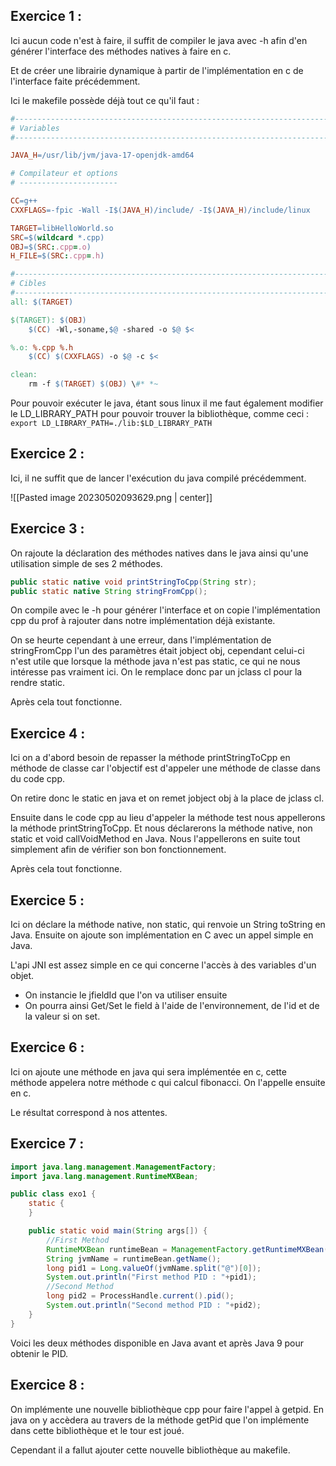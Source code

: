 ## Exercice 1 :

Ici aucun code n'est à faire, il suffit de compiler le java avec -h afin d'en générer l'interface des méthodes natives à faire en c.

Et de créer une librairie dynamique à partir de l'implémentation en c de l'interface faite précédemment.

Ici le makefile possède déjà tout ce qu'il faut :

```makefile
#---------------------------------------------------------------------------------
# Variables
#---------------------------------------------------------------------------------

JAVA_H=/usr/lib/jvm/java-17-openjdk-amd64

# Compilateur et options
# ----------------------

CC=g++
CXXFLAGS=-fpic -Wall -I$(JAVA_H)/include/ -I$(JAVA_H)/include/linux

TARGET=libHelloWorld.so
SRC=$(wildcard *.cpp)
OBJ=$(SRC:.cpp=.o)
H_FILE=$(SRC:.cpp=.h)

#---------------------------------------------------------------------------------
# Cibles
#---------------------------------------------------------------------------------
all: $(TARGET)

$(TARGET): $(OBJ)
	$(CC) -Wl,-soname,$@ -shared -o $@ $< 

%.o: %.cpp %.h
	$(CC) $(CXXFLAGS) -o $@ -c $<

clean:
	rm -f $(TARGET) $(OBJ) \#* *~

```

Pour pouvoir exécuter le java, étant sous linux il me faut également modifier le LD_LIBRARY_PATH pour pouvoir trouver la bibliothèque, comme ceci :
`export LD_LIBRARY_PATH=./lib:$LD_LIBRARY_PATH`

## Exercice 2 :

Ici, il ne suffit que de lancer l'exécution du java compilé précédemment.

![[Pasted image 20230502093629.png | center]]

## Exercice 3 :

On rajoute la déclaration des méthodes natives dans le java ainsi qu'une utilisation simple de ses 2 méthodes.
```java
public static native void printStringToCpp(String str);  
public static native String stringFromCpp();
```

On compile avec le -h pour générer l'interface et on copie l'implémentation cpp du prof à rajouter dans notre implémentation déjà existante.

On se heurte cependant à une erreur, dans l'implémentation de stringFromCpp l'un des paramètres était jobject obj, cependant celui-ci n'est utile que lorsque la méthode java n'est pas static, ce qui ne nous intéresse pas vraiment ici. On le remplace donc par un jclass cl pour la rendre static.

Après cela tout fonctionne.

## Exercice 4 :

Ici on a d'abord besoin de repasser la méthode printStringToCpp en méthode de classe car l'objectif est d'appeler une méthode de classe dans du code cpp.

On retire donc le static en java et on remet jobject obj à la place de jclass cl.

Ensuite dans le code cpp au lieu d'appeler la méthode test nous appellerons la méthode printStringToCpp. Et nous déclarerons la méthode native, non static et void callVoidMethod en Java. Nous l'appellerons en suite tout simplement afin de vérifier son bon fonctionnement.

Après cela tout fonctionne.

## Exercice 5 :

Ici on déclare la méthode native, non static, qui renvoie un String toString en Java. Ensuite on ajoute son implémentation en C avec un appel simple en Java.

L'api JNI est assez simple en ce qui concerne l'accès à des variables d'un objet.
- On instancie le jfieldId que l'on va utiliser ensuite
- On pourra ainsi Get/Set le field à l'aide de l'environnement, de l'id et de la valeur si on set.

## Exercice 6 :

Ici on ajoute une méthode en java qui sera implémentée en c, cette méthode appelera notre méthode c qui calcul fibonacci. On l'appelle ensuite en c.

Le résultat correspond à nos attentes.

## Exercice 7 :

```java
import java.lang.management.ManagementFactory;
import java.lang.management.RuntimeMXBean;

public class exo1 {
    static {
    }

    public static void main(String args[]) {
        //First Method
        RuntimeMXBean runtimeBean = ManagementFactory.getRuntimeMXBean();
        String jvmName = runtimeBean.getName();
        long pid1 = Long.valueOf(jvmName.split("@")[0]);
        System.out.println("First method PID : "+pid1);
        //Second Method
        long pid2 = ProcessHandle.current().pid();
        System.out.println("Second method PID : "+pid2);
    }
}
```

Voici les deux méthodes disponible en Java avant et après Java 9 pour obtenir le PID.

## Exercice 8 :

On implémente une nouvelle bibliothèque cpp pour faire l'appel à getpid. En java on y accèdera au travers de la méthode getPid que l'on implémente dans cette bibliothèque et le tour est joué.

Cependant il a fallut ajouter cette nouvelle bibliothèque au makefile.